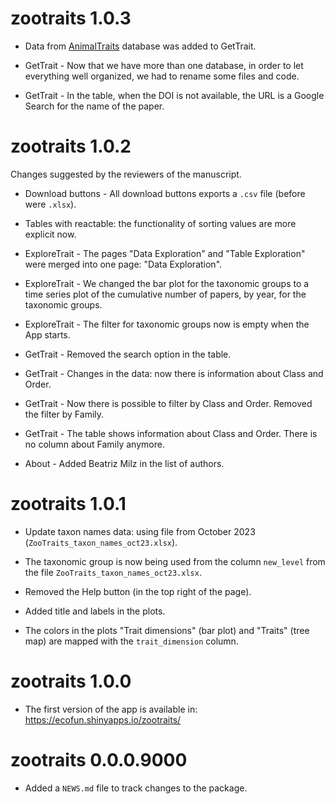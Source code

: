 # zootraits 1.0.3

* Data from [AnimalTraits](https://animaltraits.org/) database was added to GetTrait.

* GetTrait - Now that we have more than one database, in order to let everything well organized, we had to rename some files and code.

* GetTrait - In the table, when the DOI is not available, the URL is a Google Search for the name of the paper.

# zootraits 1.0.2

Changes suggested by the reviewers of the manuscript.

* Download buttons - All download buttons exports a `.csv` file (before were `.xlsx`).

* Tables with reactable: the functionality of sorting values are more explicit now.

* ExploreTrait -  The pages "Data Exploration" and "Table Exploration" were merged into one page: "Data Exploration".

* ExploreTrait - We changed the bar plot for the taxonomic groups to a time series plot of the cumulative number of papers, by year, for the taxonomic groups.

* ExploreTrait - The filter for taxonomic groups now is empty when the App starts.

* GetTrait - Removed the search option in the table.

* GetTrait - Changes in the data: now there is information about Class and Order.

* GetTrait - Now there is possible to filter by Class and Order. Removed the filter by Family. 

* GetTrait - The table shows information about Class and Order. There is no column about Family anymore.

* About - Added Beatriz Milz in the list of authors.


# zootraits 1.0.1

* Update taxon names data: using file from October 2023 (`ZooTraits_taxon_names_oct23.xlsx`).

* The taxonomic group is now being used from the column `new_level` from the file `ZooTraits_taxon_names_oct23.xlsx`.

* Removed the Help button (in the top right of the page).

* Added title and labels in the plots.

* The colors in the plots "Trait dimensions" (bar plot) and "Traits" (tree map) are mapped with the `trait_dimension` column.

# zootraits 1.0.0

* The first version of the app is available in: https://ecofun.shinyapps.io/zootraits/

# zootraits 0.0.0.9000

* Added a `NEWS.md` file to track changes to the package.
